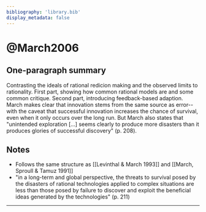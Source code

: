 ```yaml
---
bibliography: 'library.bib'
display_metadata: false
---
```


# @March2006

## One-paragraph summary

Contrasting the ideals of rational redicion making and the observed limits to rationality. First part, showing how common rational models are and some common critique. Second part, introducing feedback-based adaption. March makes clear that innovation stems from the same source as error--with the caveat that successful innovation increases the chance of survival, even when it only occurs over the long run. But March also states that "unintended exploration [...] seems clearly to produce more disasters than it produces glories of successful discovery" (p. 208).

## Notes
* Follows the same structure as [[Levinthal & March 1993]] and [[March, Sproull & Tamuz 1991]]
* "in a long-term and global perspective, the threats to survival posed by the disasters of rational technologies applied to complex situations are less than those posed by failure to discover and exploit the beneficial ideas generated by the technologies" (p. 211)

---
